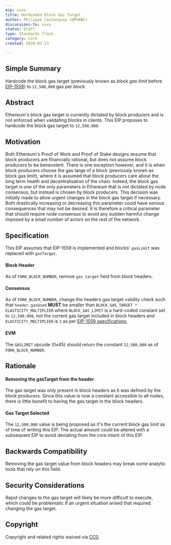 ```yaml
---
eip: xxxx
title: Hardcoded Block Gas Target
author: Philippe Castonguay (@PhABC)
discussions-to: xxxx
status: Draft
type: Standards Track
category: Core
created: 2020-03-13

---
```


## Simple Summary

Hardcode the block gas target (previously known as *block gas limit* before [EIP-1559](https://github.com/ethereum/EIPs/blob/master/EIPS/eip-1559.md)) to `12,500,000` gas per block.

## Abstract

Ethereum's block gas target is currently dictated by block producers and is not enforced when validating blocks in clients. This EIP proposes to hardcode the block gas target to `12,500,000`.

## Motivation

Both Ethereum's Proof of Work and Proof of Stake designs assume that block producers are financially rational, but does not assume block producers to be benevolent. There is one exception however, and it is when block producers choose the gas targe of a block (previously known as block gas limit), where it is assumed that block producers care about the long term health and decentralisation of the chain. Indeed, the block gas target is one of the only parameters in Ethereum that is not dictated by node consensus, but instead is chosen by block producers. This decision was initially made to allow urgent changes in the block gas target if necessary. Both drastically increasing or decreasing this parameter could have serious consequences that may not be desired. It is therefore a critical parameter that should require node consensus to avoid any sudden harmful change imposed by a small number of actors on the rest of the network.

## Specification
This EIP assumes that EIP-1559 is implemented and blocks' `gasLimit` was replaced with `gasTarget`.

#### Block Header

As of `FORK_BLOCK_NUMBER`, remove `gas_target` field from block headers.

#### Consensus

As of `FORK_BLOCK_NUMBER`, change the headers gas target validity check such that `header.gasUsed` **MUST** be smaller than `BLOCK_GAS_TARGET * ELASTICITY_MULTIPLIER` where `BLOCK_GAS_LIMIT` is a hard-coded constant set to `12,500,000`, not the current gas target included in block headers and `ELASTICITY_MULTIPLIER` is `2` as per [EIP-1559 specifications](https://github.com/ethereum/EIPs/blob/master/EIPS/eip-1559.md#specification).

#### EVM

The `GASLIMIT` opcode (0x45) should return the constant `12,500,000` as of `FORK_BLOCK_NUMBER`.

## Rationale

#### Removing the gasTarget from the header

The gas target was only present in block headers as it was defined by the block producers. Since this value is now a constant accessible to all nodes, there is little benefit to having the gas target in the block headers. 

#### Gas Target Selected

The `12,500,000` value is being proposed as it's the current block gas limit as of time of writing this EIP. The actual amount could be altered with a subsequent EIP to avoid deviating from the core intent of this EIP.

## Backwards Compatibility

Removing the gas target value from block headers may break some analytic tools that rely on this field.

## Security Considerations
Rapid changes to the gas target will likely be more difficult to execute, which could be problematic if an urgent situation arised that required changing the gas target.


## Copyright

Copyright and related rights waived via [CC0](https://creativecommons.org/publicdomain/zero/1.0/).
